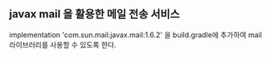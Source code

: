 ## javax mail 을 활용한 메일 전송 서비스

implementation 'com.sun.mail:javax.mail:1.6.2' 을 build.gradle에 추가하여 mail 라이브러리를 사용할 수 있도록 한다.
